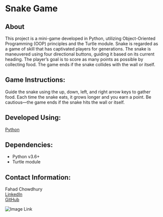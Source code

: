 # **Snake Game**
## About
This project is a mini-game developed in Python, utilizing Object-Oriented Programming (OOP) principles and the Turtle module. Snake is regarded as a game of skill that has captivated players for generations. The snake is maneuvered using four directional buttons, guiding it based on its current heading. The player’s goal is to score as many points as possible by collecting food. The game ends if the snake collides with the wall or itself.

## Game Instructions:
Guide the snake using the up, down, left, and right arrow keys to gather food. Each time the snake eats, it grows longer and you earn a point. Be cautious—the game ends if the snake hits the wall or itself.

## Developed Using:
[Python](https://www.python.org/)

## Dependencies:
- Python v3.6+
- Turtle module

## Contact Information:
Fahad Chowdhury\
[LinkedIn](https://www.linkedin.com/in/fahad-chowdhury-fi)\
[GitHub](https://github.com/Fahad-Chowdhury)

![Image Link](https://github.com/Fahad-Chowdhury/snake-game/blob/main/game.JPG)


